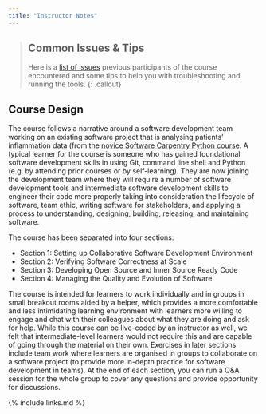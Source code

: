 ```yaml
---
title: "Instructor Notes"
---
```


> ## Common Issues & Tips
> Here is a [list of issues](../common-issues) previous 
> participants of the course encountered and some tips to help you with troubleshooting and running the tools.
{: .callout} 


## Course Design
The course follows a narrative around a software development team working on an existing software project that is analysing patients’ inflammation data (from the [novice Software Carpentry Python course](https://software-carpentry.org/lessons). A typical learner for the course is someone who has gained foundational software development skills in using Git, command line shell and Python (e.g. by attending prior courses or by self-learning). They are now joining the development team where they will require a number of software development tools and intermediate software development skills to engineer their code more properly taking into consideration the lifecycle of software, team ethic, writing software for stakeholders, and applying a process to understanding, designing, building, releasing, and maintaining software. 

The course has been separated into four sections: 

- Section 1: Setting up Collaborative Software Development Environment
- Section 2: Verifying Software Correctness at Scale
- Section 3: Developing Open Source and Inner Source Ready Code
- Section 4: Managing the Quality and Evolution of Software

The course is intended for learners to work individually and in groups in small breakout rooms aided by a helper, which provides a more comfortable and less intimidating learning environment with learners more willing to engage and chat with their colleagues about what they are doing and ask for help. While this course can be 
live-coded by an instructor as well, we felt that intermediate-level learners would not require this and are capable of going through the material on their own. Exercises in later sections include team work where learners are organised in groups to collaborate on a software project (to provide more in-depth practice for software development in teams). At the end of each section, you can run a Q&A session for the whole group to cover any questions and provide opportunity for discussions. 


{% include links.md %}
